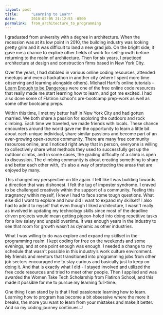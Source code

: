 ```yaml
---
layout: post
title:      "Learning to Learn"
date:       2018-02-05 21:12:53 -0500
permalink:  from_architecture_to_programming
---
```



I graduated from university with a degree in architecture. When the recession was at its low point in 2010, the building industry was looking pretty grim and it was difficult to land a new grad job. On the bright side, it gave me a chance to explore other fields of work for self-growth before returning to the realm of architecture. Then for six years, I practiced architecture at design and construction firms based in New York City. 

Over the years, I had dabbled in various online coding resources, attended meetups and even a hackathon in another city (where I spent more time observing and learning alongside others). Michael Hartl's online tutorials -  [Learn Enough to be Dangerous](https://www.learnenough.com/) were one of the free online code resources that really made me start learning how to learn, and got me excited. I had also done some of Flatiron school's pre-bootcamp prep-work as well as some other bootcamp preps. 

Within this time, I met my better half in New York City and had gotten married. We both share a passion for exploring the outdoors and rock climbing.  Each time we traveled, we made friends with locals. These chance encounters around the world gave me the opportunity to learn a little bit about each unique individual, share similar passions and become part of an ever-growing open-source community. There are many free community resources online, and I noticed right away that in person, everyone is willing to collectively share what methods they used to successfully get up the outdoor climbs, and in some cases, the grading difficulty of a climb is open to discussion. The climbing community is about creating something to share and better each other with, it's also a way of protecting the areas that are enjoyed by many.

This changed my perspective on life again. I felt like I was building towards a direction that was dishonest. I felt the tug of imposter syndrome.  I craved to be challenged creatively within the support of a community. Feeling this stagnancy within myself, I knew I had to face some tough questions. What else did I want to explore and how did I want to expand my skillset? I also had to admit to myself that even though I liked architecture, I wasn't really as involved in updating my technology skills since most of the deadline driven projects would mean getting pigeon-holed into doing repetitive tasks for a low salary and unpaid overtime. It was enough years in the industry to see that room for growth wasn’t as dynamic as other industries.

What I was willing to do was explore and expand my skillset in the programming realm. I kept coding for free on the weekends and some evenings, and at one point enough was enough. I needed a change to my schedule that wasn't possible in this industry’s work culture environment. My friends and mentors that transitioned into programming jobs from other job sectors encouraged me to stay curious and basically just to keep on doing it. And that is exactly what I did - I stayed involved and utilized the free code resources and tried to meet other people. Then I applied and was awarded the Women Take Tech Scholarship from Flatiron School, and this made it possible for me to pursue my learning full-time. 

One thing I can stand by is that I feel passionate learning how to learn. Learning how to program has become a bit obsessive where the more it breaks, the more you want to learn from your mistakes and make it better. And so my coding journey continues...!
